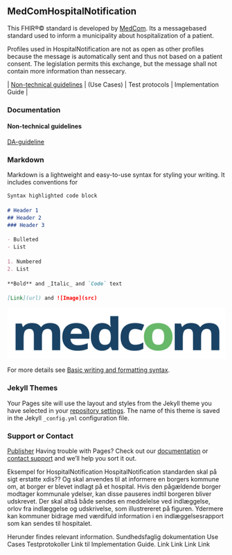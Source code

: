 ## MedComHospitalNotification

This FHIR&reg;&copy; standard is developed by [MedCom](https://www.medcom.dk/). Its a messagebased standard used to inform a municipality about hospitalization of a patient.

Profiles used in HospitalNotification are not as open as other profiles because the message is automatically sent and thus not based on a patient consent. The legislation permits this exchange, but the message shall not contain more information than nessecary.

|     [Non-technical guidelines](#non-technical-guidelines)   |  (Use Cases)   |     Test protocols   |     Implementation Guide   |


### Documentation 

#### Non-technical guidelines 
[DA-guideline](../input/images/hospitalnotification/pdf/FHIR_advis_om_sygehusophold_1.0.1.pdf)


### Markdown

Markdown is a lightweight and easy-to-use syntax for styling your writing. It includes conventions for

```markdown
Syntax highlighted code block

# Header 1
## Header 2
### Header 3

- Bulleted
- List

1. Numbered
2. List

**Bold** and _Italic_ and `Code` text

[Link](url) and ![Image](src)
```

![MedCom Logo](Medcom-logo-2015.png)

For more details see [Basic writing and formatting syntax](https://docs.github.com/en/github/writing-on-github/getting-started-with-writing-and-formatting-on-github/basic-writing-and-formatting-syntax).

### Jekyll Themes

Your Pages site will use the layout and styles from the Jekyll theme you have selected in your [repository settings](https://github.com/tmsMedcom/GitHubPagesTest/settings/pages). The name of this theme is saved in the Jekyll `_config.yml` configuration file.

### Support or Contact

[Publisher](https://www.medcom.dk/)
Having trouble with Pages? Check out our [documentation](https://docs.github.com/categories/github-pages-basics/) or [contact support](https://support.github.com/contact) and we’ll help you sort it out.


Eksempel for HospitalNotification
HospitalNotification standarden skal på sigt erstatte xdis?? Og skal anvendes til at informere en borgers kommune om, at borger er blevet indlagt på et hospital. Hvis den pågældende borger modtager kommunale ydelser, kan disse pauseres indtil borgeren bliver udskrevet. Der skal altså både sendes en meddelelse ved indlæggelse, orlov fra indlæggelse og udskrivelse, som illustrereret på figuren. Ydermere kan kommuner bidrage med værdifuld information i en indlæggelsesrapport som kan sendes til hospitalet. 
 
Herunder findes relevant information. 
Sundhedsfaglig dokumentation	Use Cases	Testprotokoller 	Link til Implementation Guide.
Link	Link	Link	Link
